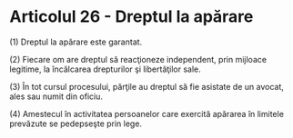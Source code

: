 # Articolul 26 - Dreptul la apărare

(1) Dreptul la apărare este garantat.

(2) Fiecare om are dreptul să reacţioneze independent, prin mijloace legitime, la încălcarea drepturilor şi libertăţilor sale.

(3) În tot cursul procesului, părţile au dreptul să fie asistate de un avocat, ales sau numit din oficiu.

(4) Amestecul în activitatea persoanelor care exercită apărarea în limitele prevăzute se pedepseşte prin lege.